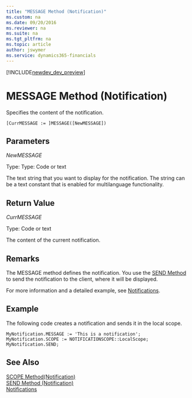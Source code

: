 ```yaml
---
title: "MESSAGE Method (Notification)"
ms.custom: na
ms.date: 09/20/2016
ms.reviewer: na
ms.suite: na
ms.tgt_pltfrm: na
ms.topic: article
author: jswymer
ms.service: dynamics365-financials
---
```


[!INCLUDE[newdev_dev_preview](../includes/newdev_dev_preview.md)]

# MESSAGE Method (Notification)
Specifies the content of the notification.

```
[CurrMESSAGE := ]MESSAGE([NewMESSAGE])
```

## Parameters
*NewMESSAGE*

Type: Type: Code or text

The text string that you want to display for the notification. The string can be a text constant that is enabled for multilanguage functionality.

## Return Value
*CurrMESSAGE*

Type: Code or text

The content of the current notification.

## Remarks
The MESSAGE method defines the notification. You use the [SEND Method](devenv-send-method-notification.md) to send the notification to the client, where it will be displayed.

For more information and a detailed example, see [Notifications](../devenv-notifications-developing.md).

##  Example
The following code creates a notification and sends it in the local scope.
```
MyNotification.MESSAGE := 'This is a notification';
MyNotification.SCOPE := NOTIFICATIONSCOPE::LocalScope;
MyNotification.SEND;
```

## See Also  
[SCOPE Method(Notification)](devenv-scope-method-notification.md)  
[SEND Method (Notification)](devenv-send-method-notification.md)  
[Notifications](../devenv-notifications-developing.md)
